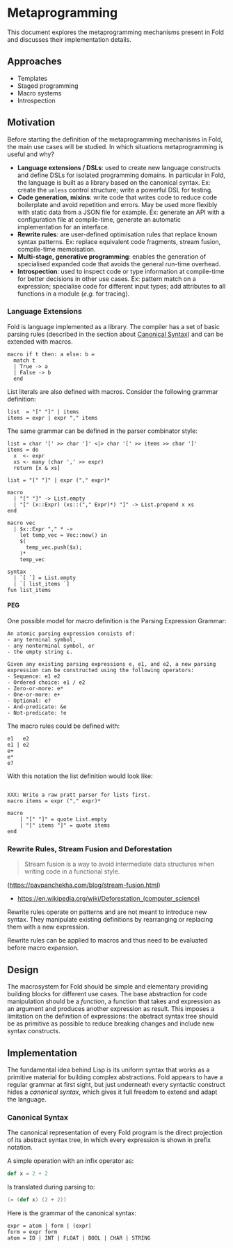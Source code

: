 # Metaprogramming

This document explores the metaprogramming mechanisms present in Fold and
discusses their implementation details.

## Approaches

- Templates
- Staged programming
- Macro systems
- Introspection


## Motivation

Before starting the definition of the metaprogramming mechanisms in Fold, the
main use cases will be studied. In which situations metaprogramming is useful
and why?

- **Language extensions / DSLs**: used to create new language constructs and
  define DSLs for isolated programming domains. In particular in Fold, the
  language is built as a library based on the canonical syntax. Ex: create the
  `unless` control structure; write a powerful DSL for testing.
- **Code generation, mixins**: write code that writes code to reduce code
  boilerplate and avoid repetition and errors. May be used more flexibly with
  static data from a JSON file for example. Ex: generate an API with a
  configuration file at compile-time, generate an automatic implementation for
  an interface.
- **Rewrite rules**: are user-defined optimisation rules that replace known
  syntax patterns. Ex: replace equivalent code fragments, stream fusion,
  compile-time memoisation.
- **Multi-stage, generative programming**: enables the generation of
  specialised expanded code that avoids the general run-time overhead.
- **Introspection**: used to inspect code or type information at compile-time
  for better decisions in other use cases. Ex: pattern match on a expression;
  specialise code for different input types; add attributes to all functions in
  a module (_e.g._ for tracing).

### Language Extensions

Fold is language implemented as a library. The compiler has a set of basic
parsing rules (described in the section about [Canonical Syntax](#canonical-syntax))
and can be extended with macros.


```
macro if t then: a else: b =
  match t
  | True -> a
  | False -> b
  end
```

List literals are also defined with macros. Consider the following grammar
definition:

```
list  = "[" "]" | items
items = expr | expr "," items
```

The same grammar can be defined in the parser combinator style:

```
list = char '[' >> char ']' <|> char '[' >> items >> char ']'
items = do
  x  <- expr
  xs <- many (char ',' >> expr)
  return [x & xs]
```

```
list = "[" "]" | expr ("," expr)*

macro
  | "[" "]" -> List.empty
  | "[" (x::Expr) (xs::("," Expr)*) "]" -> List.prepend x xs
end

macro vec
  | $x::Expr "," * ->
    let temp_vec = Vec::new() in
    $(
      temp_vec.push($x);
    )*
    temp_vec
```

```
syntax
  | `[ `] = List.empty
  | `[ list_items `]
fun list_items
```

#### PEG

One possible model for macro definition is the Parsing Expression Grammar:

```
An atomic parsing expression consists of:
- any terminal symbol,
- any nonterminal symbol, or
- the empty string ε.

Given any existing parsing expressions e, e1, and e2, a new parsing expression can be constructed using the following operators:
- Sequence: e1 e2
- Ordered choice: e1 / e2
- Zero-or-more: e*
- One-or-more: e+
- Optional: e?
- And-predicate: &e
- Not-predicate: !e
```

The macro rules could be defined with:

```
e1   e2
e1 | e2
e+
e*
e?
```

With this notation the list definition would look like:

```

XXX: Write a raw pratt parser for lists first.
macro items = expr ("," expr)*

macro
	| "[" "]" = quote List.empty
	| "[" items "]" = quote items
end

```



### Rewrite Rules, Stream Fusion and Deforestation

> Stream fusion is a way to avoid intermediate data structures when writing
> code in a functional style.

(<https://pavpanchekha.com/blog/stream-fusion.html>)

- <https://en.wikipedia.org/wiki/Deforestation_(computer_science)>

Rewrite rules operate on patterns and are not meant to introduce new syntax.
They manipulate existing definitions by rearranging or replacing them with a
new expression.

Rewrite rules can be applied to macros and thus need to be evaluated before
macro expansion.


## Design

The macrosystem for Fold should be simple and elementary providing building
blocks for different use cases. The base abstraction for code manipulation
should be a _function_, a function that takes and expression as an argument and
produces another expression as result. This imposes a limitation on the
definition of expressions: the abstract syntax tree should be as primitive as
possible to reduce breaking changes and include new syntax constructs.


## Implementation

The fundamental idea behind Lisp is its uniform syntax that works as a
primitive material for building complex abstractions. Fold appears to have a
regular grammar at first sight, but just underneath every syntactic construct
hides a _canonical syntax_, which gives it full freedom to extend and adapt the
language.


### Canonical Syntax

The canonical representation of every Fold program is the direct projection of
its abstract syntax tree, in which every expression is shown in prefix
notation.

A simple operation with an infix operator as:

```scala
def x = 2 + 2
```

Is translated during parsing to:

```scala
(= (def x) (2 + 2))
```

Here is the grammar of the canonical syntax:

```
expr = atom | form | (expr)
form = expr form
atom = ID | INT | FLOAT | BOOL | CHAR | STRING
```


